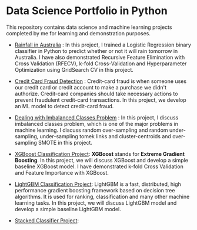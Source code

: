 # **Data Science Portfolio in Python**

This repository contains data science and machine learning projects completed by me for learning and demonstration purposes.



- [Rainfall in Australia](https://github.com/pb111/Data-Science-Portfolio-in-Python/blob/master/Rainfall_in_Australia.ipynb) : In this project, I trained a Logistic Regression binary classifier in Python to predict whether or not it will rain tomorrow in Australia. I have also demonstrated Recursive Feature Elimination with Cross Validation (RFECV), k-fold  Cross-Validation and Hyperparameter Optimization using GridSearch CV in this project.


- [Credit Card Fraud Detection](https://github.com/pb111/Data-Science-Portfolio-in-Python/blob/master/Credit_Card_Fraud_Detection.ipynb) : Credit-card fraud is when someone uses our credit card or credit account to make a purchase we didn't authorize. Credit-card companies should take necessary actions to prevent fraudulent credit-card transactions. In this project, we develop an ML model to detect credit-card fraud.


- [Dealing with Imbalanced Classes Problem](https://github.com/pb111/Data-Science-Portfolio-in-Python/blob/master/Dealing_with_imbalanced_classes_problem.ipynb) : In this project, I discuss imbalanced classes problem, which is one of the major problems in machine learning. I discuss random over-sampling and random under-sampling, under-sampling tomek links and cluster-centroids and over-sampling SMOTE in this project.


- [XGBoost Classification Project](https://github.com/pb111/Data-Science-Portfolio-in-Python/blob/master/XGBoost_Classification_Project.ipynb): **XGBoost** stands for **Extreme Gradient Boosting**. In this project, we will discuss XGBoost and develop a simple baseline XGBoost model. I have demonstrated k-fold Cross Validation and Feature Importance with XGBoost.


- [LightGBM Classification Project](https://github.com/pb111/Data-Science-Portfolio-in-Python/blob/master/LightGBM_Classification_Project.ipynb): LightGBM is a fast, distributed, high performance gradient boosting framework based on decision tree algorithms. It is used for ranking, classification and many other machine learning tasks. In this project, we will discuss LightGBM model and develop a simple baseline LightGBM model.


- [Stacked Classifier Project](https://github.com/pb111/Data-Science-Portfolio-in-Python/blob/master/Stacked_Classifier_Project.ipynb): 


